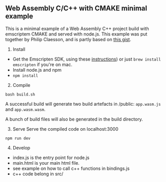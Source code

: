 ## Web Assembly C/C++ with CMAKE minimal example

This is a minimal example of a Web Assembly C++ project build with emscriptem CMAKE and served with node.js. This example was put together by Philip Claesson, and is partly based on [this gist](https://gist.github.com/WesThorburn/00c47b267a0e8c8431e06b14997778e4). 

1. Install
- Get the Emscripten SDK, using these [instructions](https://emscripten.org/docs/getting_started/downloads.html)) or just `brew install emscripten` if you're on mac.
- Install node.js and npm
- `npm install`

2. Compile
```
bash build.sh
```
A successful build will generate two build artefacts in /public: `app.wasm.js` and `app.wasm.wasm`.

A bunch of build files will also be generated in the build directory.


3. Serve
Serve the compiled code on localhost:3000
```
npm run dev
```

4. Develop
- index.js is the entry point for node.js
- main.html is your main html file.
- see example on how to call c++ functions in bindings.js
- c++ code belong in src/

